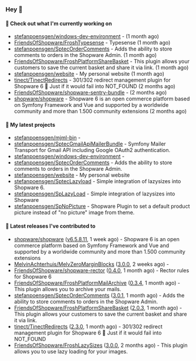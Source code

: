 ### Hey 👋

#### 👷 Check out what I'm currently working on

- [stefanpoensgen/windows-dev-environment](https://github.com/stefanpoensgen/windows-dev-environment) -  (1 month ago)
- [FriendsOfShopware/FroshTypesense](https://github.com/FriendsOfShopware/FroshTypesense) - Typesense (1 month ago)
- [stefanpoensgen/SptecOrderComments](https://github.com/stefanpoensgen/SptecOrderComments) - Adds the ability to store comments to orders in the Shopware Admin. (1 month ago)
- [FriendsOfShopware/FroshPlatformShareBasket](https://github.com/FriendsOfShopware/FroshPlatformShareBasket) - This plugin allows your customers to save the current basket and share it via link. (1 month ago)
- [stefanpoensgen/website](https://github.com/stefanpoensgen/website) - My personal website (1 month ago)
- [tinect/TinectRedirects](https://github.com/tinect/TinectRedirects) - 301/302 redirect management plugin for Shopware 6 💙 Just if it would fail into NOT_FOUND (2 months ago)
- [FriendsOfShopware/shopware-sentry-bundle](https://github.com/FriendsOfShopware/shopware-sentry-bundle) -  (2 months ago)
- [shopware/shopware](https://github.com/shopware/shopware) - Shopware 6 is an open commerce platform based on Symfony Framework and Vue and supported by a worldwide community and more than 1.500 community extensions (2 months ago)

#### 🌱 My latest projects

- [stefanpoensgen/mjml-bin](https://github.com/stefanpoensgen/mjml-bin) - 
- [stefanpoensgen/SptecGmailApiMailerBundle](https://github.com/stefanpoensgen/SptecGmailApiMailerBundle) - Symfony Mailer Transport for Gmail API including Google OAuth2 authentication.
- [stefanpoensgen/windows-dev-environment](https://github.com/stefanpoensgen/windows-dev-environment) - 
- [stefanpoensgen/SptecOrderComments](https://github.com/stefanpoensgen/SptecOrderComments) - Adds the ability to store comments to orders in the Shopware Admin.
- [stefanpoensgen/website](https://github.com/stefanpoensgen/website) - My personal website
- [stefanpoensgen/SptecLazyload](https://github.com/stefanpoensgen/SptecLazyload) - Simple integration of lazysizes into Shopware 6.
- [stefanpoensgen/SpLazyLoad](https://github.com/stefanpoensgen/SpLazyLoad) - Simple integration of lazysizes into Shopware
- [stefanpoensgen/SpNoPicture](https://github.com/stefanpoensgen/SpNoPicture) - Shopware Plugin to set a default product picture instead of &#34;no picture&#34; image from theme.

#### 🔭 Latest releases I've contributed to

- [shopware/shopware](https://github.com/shopware/shopware) ([v6.5.8.11](https://github.com/shopware/shopware/releases/tag/v6.5.8.11), 1 week ago) - Shopware 6 is an open commerce platform based on Symfony Framework and Vue and supported by a worldwide community and more than 1.500 community extensions
- [MelvinAchterhuis/MelvZeroMarginBlocks](https://github.com/MelvinAchterhuis/MelvZeroMarginBlocks) ([3.0.0](https://github.com/MelvinAchterhuis/MelvZeroMarginBlocks/releases/tag/3.0.0), 2 weeks ago) - 
- [FriendsOfShopware/shopware-rector](https://github.com/FriendsOfShopware/shopware-rector) ([0.4.0](https://github.com/FriendsOfShopware/shopware-rector/releases/tag/0.4.0), 1 month ago) - Rector rules for Shopware 6
- [FriendsOfShopware/FroshPlatformMailArchive](https://github.com/FriendsOfShopware/FroshPlatformMailArchive) ([0.3.4](https://github.com/FriendsOfShopware/FroshPlatformMailArchive/releases/tag/0.3.4), 1 month ago) - This plugin allows you to archive your mails.
- [stefanpoensgen/SptecOrderComments](https://github.com/stefanpoensgen/SptecOrderComments) ([3.0.1](https://github.com/stefanpoensgen/SptecOrderComments/releases/tag/3.0.1), 1 month ago) - Adds the ability to store comments to orders in the Shopware Admin.
- [FriendsOfShopware/FroshPlatformShareBasket](https://github.com/FriendsOfShopware/FroshPlatformShareBasket) ([2.0.3](https://github.com/FriendsOfShopware/FroshPlatformShareBasket/releases/tag/2.0.3), 1 month ago) - This plugin allows your customers to save the current basket and share it via link.
- [tinect/TinectRedirects](https://github.com/tinect/TinectRedirects) ([2.3.0](https://github.com/tinect/TinectRedirects/releases/tag/2.3.0), 1 month ago) - 301/302 redirect management plugin for Shopware 6 💙 Just if it would fail into NOT_FOUND
- [FriendsOfShopware/FroshLazySizes](https://github.com/FriendsOfShopware/FroshLazySizes) ([3.0.0](https://github.com/FriendsOfShopware/FroshLazySizes/releases/tag/3.0.0), 2 months ago) - This plugin allows you to use lazy loading for your images.
